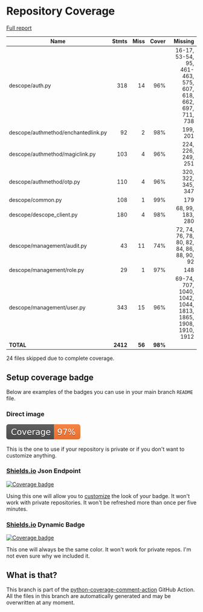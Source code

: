 # Repository Coverage

[Full report](https://htmlpreview.github.io/?https://github.com/descope/python-sdk/blob/python-coverage-comment-action-data/htmlcov/index.html)

| Name                                |    Stmts |     Miss |   Cover |   Missing |
|------------------------------------ | -------: | -------: | ------: | --------: |
| descope/auth.py                     |      318 |       14 |     96% |16-17, 53-54, 95, 461-463, 575, 607, 618, 662, 697, 711, 738 |
| descope/authmethod/enchantedlink.py |       92 |        2 |     98% |  199, 201 |
| descope/authmethod/magiclink.py     |      103 |        4 |     96% |224, 226, 249, 251 |
| descope/authmethod/otp.py           |      110 |        4 |     96% |320, 322, 345, 347 |
| descope/common.py                   |      108 |        1 |     99% |       179 |
| descope/descope\_client.py          |      180 |        4 |     98% |68, 99, 183, 280 |
| descope/management/audit.py         |       43 |       11 |     74% |72, 74, 76, 78, 80, 82, 84, 86, 88, 90, 92 |
| descope/management/role.py          |       29 |        1 |     97% |       148 |
| descope/management/user.py          |      343 |       15 |     96% |69-74, 707, 1040, 1042, 1044, 1813, 1865, 1908, 1910, 1912 |
|                           **TOTAL** | **2412** |   **56** | **98%** |           |

24 files skipped due to complete coverage.


## Setup coverage badge

Below are examples of the badges you can use in your main branch `README` file.

### Direct image

[![Coverage badge](https://raw.githubusercontent.com/descope/python-sdk/python-coverage-comment-action-data/badge.svg)](https://htmlpreview.github.io/?https://github.com/descope/python-sdk/blob/python-coverage-comment-action-data/htmlcov/index.html)

This is the one to use if your repository is private or if you don't want to customize anything.

### [Shields.io](https://shields.io) Json Endpoint

[![Coverage badge](https://img.shields.io/endpoint?url=https://raw.githubusercontent.com/descope/python-sdk/python-coverage-comment-action-data/endpoint.json)](https://htmlpreview.github.io/?https://github.com/descope/python-sdk/blob/python-coverage-comment-action-data/htmlcov/index.html)

Using this one will allow you to [customize](https://shields.io/endpoint) the look of your badge.
It won't work with private repositories. It won't be refreshed more than once per five minutes.

### [Shields.io](https://shields.io) Dynamic Badge

[![Coverage badge](https://img.shields.io/badge/dynamic/json?color=brightgreen&label=coverage&query=%24.message&url=https%3A%2F%2Fraw.githubusercontent.com%2Fdescope%2Fpython-sdk%2Fpython-coverage-comment-action-data%2Fendpoint.json)](https://htmlpreview.github.io/?https://github.com/descope/python-sdk/blob/python-coverage-comment-action-data/htmlcov/index.html)

This one will always be the same color. It won't work for private repos. I'm not even sure why we included it.

## What is that?

This branch is part of the
[python-coverage-comment-action](https://github.com/marketplace/actions/python-coverage-comment)
GitHub Action. All the files in this branch are automatically generated and may be
overwritten at any moment.